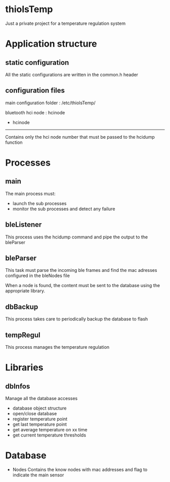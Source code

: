 # thiolsTemp
Just a private project for a temperature regulation system


Application structure
=====================

static configuration
--------------------
All the static configurations are written in the common.h header

configuration files
-------------------

main configuration folder : /etc/thiolsTemp/

bluetooth hci node : hcinode


- hcinode
---
Contains only the hci node number that must be passed to the hcidump function




Processes
=========

main
----
The main process must:
- launch the sub processes
- monitor the sub processes and detect any failure


bleListener
-----------
This process uses the hcidump command and pipe the output to the bleParser


bleParser
---------
This task must parse the incoming ble frames and find the mac adresses configured in the bleNodes file

When a node is found, the content must be sent to the database using the appropriate library.


dbBackup
--------
This process takes care to periodically backup the database to flash


tempRegul
---------
This process manages the temperature regulation



Libraries
=========

dbInfos
-------
Manage all the database accesses
- database object structure
- open/close database
- register temperature point
- get last temperature point
- get average temperature on xx time
- get current temperature thresholds


Database
=========

- Nodes
Contains the know nodes with mac addresses and flag to indicate the main sensor


